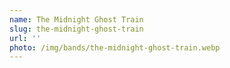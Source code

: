 ```yaml
---
name: The Midnight Ghost Train
slug: the-midnight-ghost-train
url: ''
photo: /img/bands/the-midnight-ghost-train.webp
---
```

